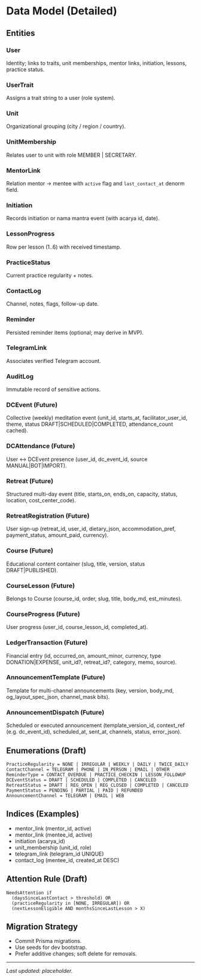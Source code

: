 # Data Model (Detailed)

## Entities

### User

Identity; links to traits, unit memberships, mentor links, initiation, lessons, practice status.

### UserTrait

Assigns a trait string to a user (role system).

### Unit

Organizational grouping (city / region / country).

### UnitMembership

Relates user to unit with role MEMBER | SECRETARY.

### MentorLink

Relation mentor -> mentee with `active` flag and `last_contact_at` denorm field.

### Initiation

Records initiation or nama mantra event (with acarya id, date).

### LessonProgress

Row per lesson (1..6) with received timestamp.

### PracticeStatus

Current practice regularity + notes.

### ContactLog

Channel, notes, flags, follow-up date.

### Reminder

Persisted reminder items (optional; may derive in MVP).

### TelegramLink

Associates verified Telegram account.

### AuditLog

Immutable record of sensitive actions.

### DCEvent (Future)

Collective (weekly) meditation event (unit_id, starts_at, facilitator_user_id, theme, status DRAFT|SCHEDULED|COMPLETED, attendance_count cached).

### DCAttendance (Future)

User <-> DCEvent presence (user_id, dc_event_id, source MANUAL|BOT|IMPORT).

### Retreat (Future)

Structured multi-day event (title, starts_on, ends_on, capacity, status, location, cost_center_code).

### RetreatRegistration (Future)

User sign-up (retreat_id, user_id, dietary_json, accommodation_pref, payment_status, amount_paid, currency).

### Course (Future)

Educational content container (slug, title, version, status DRAFT|PUBLISHED).

### CourseLesson (Future)

Belongs to Course (course_id, order, slug, title, body_md, est_minutes).

### CourseProgress (Future)

User progress (user_id, course_lesson_id, completed_at).

### LedgerTransaction (Future)

Financial entry (id, occurred_on, amount_minor, currency, type DONATION|EXPENSE, unit_id?, retreat_id?, category, memo, source).

### AnnouncementTemplate (Future)

Template for multi-channel announcements (key, version, body_md, og_layout_spec_json, channel_mask bits).

### AnnouncementDispatch (Future)

Scheduled or executed announcement (template_version_id, context_ref (e.g. dc_event_id), scheduled_at, sent_at, channels, status, error_json).

## Enumerations (Draft)

```
PracticeRegularity = NONE | IRREGULAR | WEEKLY | DAILY | TWICE_DAILY
ContactChannel = TELEGRAM | PHONE | IN_PERSON | EMAIL | OTHER
ReminderType = CONTACT_OVERDUE | PRACTICE_CHECKIN | LESSON_FOLLOWUP
DCEventStatus = DRAFT | SCHEDULED | COMPLETED | CANCELED
RetreatStatus = DRAFT | REG_OPEN | REG_CLOSED | COMPLETED | CANCELED
PaymentStatus = PENDING | PARTIAL | PAID | REFUNDED
AnnouncementChannel = TELEGRAM | EMAIL | WEB
```

## Indices (Examples)

- mentor_link (mentor_id, active)
- mentor_link (mentee_id, active)
- initiation (acarya_id)
- unit_membership (unit_id, role)
- telegram_link (telegram_id UNIQUE)
- contact_log (mentee_id, created_at DESC)

## Attention Rule (Draft)

```
NeedsAttention if
  (daysSinceLastContact > threshold) OR
  (practiceRegularity in [NONE, IRREGULAR]) OR
  (nextLessonEligible AND monthsSinceLastLesson > X)
```

## Migration Strategy

- Commit Prisma migrations.
- Use seeds for dev bootstrap.
- Prefer additive changes; soft delete for removals.

---

_Last updated: placeholder._
